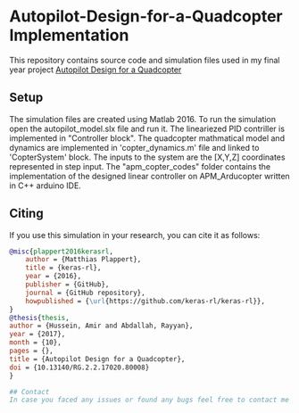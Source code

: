 # Autopilot-Design-for-a-Quadcopter Implementation
This repository contains source code and simulation files used in my final year project [Autopilot Design for a Quadcopter](https://www.researchgate.net/publication/331298873_Autopilot_Design_for_a_Quadcopter)

## Setup
The simulation files are created using Matlab 2016. To run the simulation open the autopilot_model.slx file and run it. The lineariezed PID contriller is implemented in "Controller block". The quadcopter mathmatical model and dynamics are implemented in 'copter_dynamics.m' file and linked to 'CopterSystem' block. The inputs to the system are the [X,Y,Z] coordinates represented in step input.
The "apm_copter_codes" folder contains the implementation of the designed linear controller on APM_Arducopter written in C++ arduino IDE. 

## Citing

If you use this simulation in your research, you can cite it as follows:

```bibtex
@misc{plappert2016kerasrl,
    author = {Matthias Plappert},
    title = {keras-rl},
    year = {2016},
    publisher = {GitHub},
    journal = {GitHub repository},
    howpublished = {\url{https://github.com/keras-rl/keras-rl}},
}
@thesis{thesis,
author = {Hussein, Amir and Abdallah, Rayyan},
year = {2017},
month = {10},
pages = {},
title = {Autopilot Design for a Quadcopter},
doi = {10.13140/RG.2.2.17020.80008}
}

## Contact
In case you faced any issues or found any bugs feel free to contact me at "anh21@mail.aub.edu"
